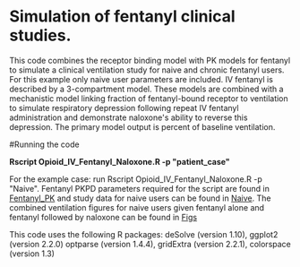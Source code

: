 # Simulation of fentanyl clinical studies. 
This code combines the receptor binding model with PK models for fentanyl to simulate a clinical ventilation study for naive and chronic fentanyl users. For this example only naive user parameters are included. IV fentanyl is described 
by a 3-compartment model. These models are combined with a mechanistic model linking fraction of fentanyl-bound receptor to ventilation to simulate respiratory depression 
following repeat IV fentanyl administration and demonstrate naloxone's ability to reverse this depression. The primary model output is percent of baseline ventilation.

#Running the code

**Rscript Opioid_IV_Fentanyl_Naloxone.R -p "patient_case"**

For the example case: run Rscript Opioid_IV_Fentanyl_Naloxone.R -p "Naive". Fentanyl PKPD parameters required for the script are found in [Fentanyl_PK](https://github.com/FDA/Mechanistic-PK-PD-Model-to-Rescue-Opiod-Overdose/Clinical_Comparison_all/Fentanyl_Example_Case/Clinical_data/fentanylPK.csv) and study data for naive users can be found in [Naive](https://github.com/FDA/Mechanistic-PK-PD-Model-to-Rescue-Opiod-Overdose/blob/main/Clinical_Comparison_all/Fentanyl_Example_Case/paper_digitized/A_Naive.csv). The combined ventilation figures for naive users given fentanyl alone and fentanyl followed by naloxone can be found in [Figs](https://github.com/FDA/Mechanistic-PK-PD-Model-to-Rescue-Opiod-Overdose/tree/main/Clinical_Comparison_all/Fentanyl_Example_Case/figs)

This code uses the following R packages: deSolve (version 1.10), ggplot2 (version 2.2.0) optparse (version 1.4.4), gridExtra (version 
2.2.1), colorspace (version 1.3)
